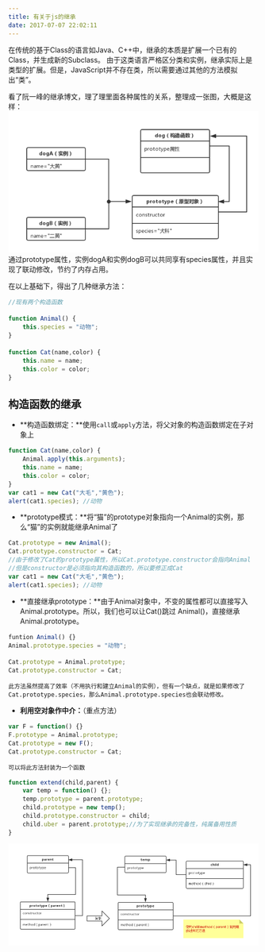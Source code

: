 ```yaml
---
title: 有关于js的继承
date: 2017-07-07 22:02:11
---
```

在传统的基于Class的语言如Java、C++中，继承的本质是扩展一个已有的Class，并生成新的Subclass。
由于这类语言严格区分类和实例，继承实际上是类型的扩展。但是，JavaScript并不存在类，所以需要通过其他的方法模拟出“类”。

<!--more-->

看了阮一峰的继承博文，理了理里面各种属性的关系，整理成一张图，大概是这样：
![](https://github.com/Yx1aoq1/Yx1aoq1.github.io/raw/master/images/jicheng-1.png)
通过prototype属性，实例dogA和实例dogB可以共同享有species属性，并且实现了联动修改，节约了内存占用。

在以上基础下，得出了几种继承方法：
```javascript
//现有两个构造函数

function Animal() {
	this.species = "动物";
}

function Cat(name,color) {
	this.name = name;
	this.color = color;
}
```

## 构造函数的继承

* **构造函数绑定：**使用`call`或`apply`方法，将父对象的构造函数绑定在子对象上
```javascript
function Cat(name,color) {
	Animal.apply(this.arguments);
	this.name = name;
	this.color = color;
}
var cat1 = new Cat("大毛","黄色");
alert(cat1.species); //动物
```

* **prototype模式：**将“猫”的prototype对象指向一个Animal的实例，那么“猫”的实例就能继承Animal了
```javascript
Cat.prototype = new Animal();
Cat.prototype.constructor = Cat;
//由于修改了Cat的prototype属性，所以Cat.prototype.constructor会指向Animal
//但是constructor是必须指向其构造函数的，所以要修正成Cat
var cat1 = new Cat("大毛","黄色");
alert(cat1.species); //动物
```

* **直接继承prototype：**由于Animal对象中，不变的属性都可以直接写入Animal.prototype。所以，我们也可以让Cat()跳过 Animal()，直接继承Animal.prototype。
```javascript
funtion Animal() {}
Animal.prototype.species = "动物";

Cat.prototype = Animal.prototype;
Cat.prototype.constructor = Cat;
```
	此方法虽然提高了效率（不用执行和建立Animal的实例），但有一个缺点，就是如果修改了Cat.prototype.species，那么Animal.prototype.species也会联动修改。

* **利用空对象作中介：**（重点方法）
```javascript
var F = function() {}
F.prototype = Animal.prototype;
Cat.prototype = new F();
Cat.prototype.constructor = Cat;
```
	可以将此方法封装为一个函数
```javascript
function extend(child,parent) {
	var temp = function() {};
	temp.prototype = parent.prototype;
	child.prototype = new temp();
	child.prototype.constructor = child;
	child.uber = parent.prototype;//为了实现继承的完备性，纯属备用性质
}
```
![](https://github.com/Yx1aoq1/Yx1aoq1.github.io/raw/master/images/jicheng-2.png)
